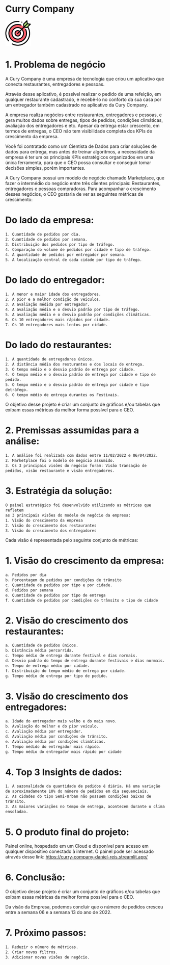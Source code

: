 # Curry Company
<img src="1701680.png" width="80" /> 

# 1. Problema de negócio
  
  A Cury Company é uma empresa de tecnologia que criou um aplicativo que conecta restaurantes, entregadores e pessoas.
  
  Através desse aplicativo, é possível realizar o pedido de uma refeição, em qualquer restaurante cadastrado, e recebê-lo no conforto da sua casa por 
  um entregador também cadastrado no aplicativo da Cury Company.
 
  A empresa realiza negócios entre restaurantes, entregadores e pessoas, e gera muitos dados sobre entregas, tipos de pedidos, condições
  climáticas, avaliação dos entregadores e etc. Apesar da entrega estar crescento, em termos de entregas, o CEO não tem visibilidade completa
  dos KPIs de crescimento da empresa.
  
  Você foi contratado como um Cientista de Dados para criar soluções de dados para entrega, mas antes de treinar algoritmos, a necessidade da
  empresa é ter um os principais KPIs estratégicos organizados em uma única ferramenta, para que o CEO possa consultar e conseguir tomar
  decisões simples, porém importantes.
  
  A Cury Company possui um modelo de negócio chamado Marketplace, que fazer o intermédio do negócio entre três clientes principais:
  Restaurantes, entregadores e pessoas compradoras.  Para acompanhar o crescimento desses negócios, o CEO gostaria de ver as seguintes
  métricas de crescimento:

# Do lado da empresa:
    1. Quantidade de pedidos por dia.
    2. Quantidade de pedidos por semana.
    3. Distribuição dos pedidos por tipo de tráfego.
    4. Comparação do volume de pedidos por cidade e tipo de tráfego.
    4. A quantidade de pedidos por entregador por semana.
    5. A localização central de cada cidade por tipo de tráfego.

# Do lado do entregador:
    1. A menor e maior idade dos entregadores.
    2. A pior e a melhor condição de veículos.
    3. A avaliação médida por entregador.
    4. A avaliação média e o desvio padrão por tipo de tráfego.
    5. A avaliação média e o desvio padrão por condições climáticas.
    6. Os 10 entregadores mais rápidos por cidade.
    7. Os 10 entregadores mais lentos por cidade.

# Do lado do restaurantes:
    1. A quantidade de entregadores únicos.
    2. A distância média dos resturantes e dos locais de entrega.
    3. O tempo médio e o desvio padrão de entrega por cidade.
    4. O tempo médio e o desvio padrão de entrega por cidade e tipo de pedido.
    5. O tempo médio e o desvio padrão de entrega por cidade e tipo detráfego.
    6. O tempo médio de entrega durantes os Festivais.

O objetivo desse projeto é criar um conjunto de gráficos e/ou tabelas que
exibam essas métricas da melhor forma possível para o CEO.

# 2. Premissas assumidas para a análise:
    1. A análise foi realizada com dados entre 11/02/2022 e 06/04/2022.
    2. Marketplace foi o modelo de negócio assumido.
    3. Os 3 principais visões do negócio foram: Visão transação de pedidos, visão restaurante e visão entregadores.

# 3. Estratégia da solução:
    O painel estratégico foi desenvolvido utilizando as métricas que refletem
    as 3 principais visões do modelo de negócio da empresa:
    1. Visão do crescimento da empresa
    2. Visão do crescimento dos restaurantes
    3. Visão do crescimento dos entregadores

Cada visão é representada pelo seguinte conjunto de métricas:

# 1. Visão do crescimento da empresa:
    a. Pedidos por dia
    b. Porcentagem de pedidos por condições de trânsito
    c. Quantidade de pedidos por tipo e por cidade.
    d. Pedidos por semana
    e. Quantidade de pedidos por tipo de entrega
    f. Quantidade de pedidos por condições de trânsito e tipo de cidade


# 2. Visão do crescimento dos restaurantes:
    a. Quantidade de pedidos únicos.
    b. Distância média percorrida.
    c. Tempo médio de entrega durante festival e dias normais.
    d. Desvio padrão do tempo de entrega durante festivais e dias normais.
    e. Tempo de entrega médio por cidade.
    f. Distribuição do tempo médio de entrega por cidade.
    g. Tempo médio de entrega por tipo de pedido.

# 3. Visão do crescimento dos entregadores:
    a. Idade do entregador mais velho e do mais novo.
    b. Avaliação do melhor e do pior veículo.
    c. Avaliação média por entregador.
    d. Avaliação média por condições de trânsito.
    e. Avaliação média por condições climáticas.
    f. Tempo médido do entregador mais rápido.
    g. Tempo médio do entregador mais rápido por cidade

# 4. Top 3 Insights de dados:
    1. A sazonalidade da quantidade de pedidos é diária. Há uma variação
    de aproximadamente 10% do número de pedidos em dia sequenciais.
    2. As cidades do tipo Semi-Urban não possuem condições baixas de trânsito.
    3. As maiores variações no tempo de entrega, acontecem durante o clima ensoladao.

# 5. O produto final do projeto:

Painel online, hospedado em um Cloud e disponível para acesso em
qualquer dispositivo conectado à internet.
O painel pode ser acessado através desse link: https://curry-company-daniel-reis.streamlit.app/

# 6. Conclusão:

O objetivo desse projeto é criar um conjunto de gráficos e/ou tabelas que
exibam essas métricas da melhor forma possível para o CEO.

Da visão da Empresa, podemos concluir que o número de pedidos
cresceu entre a semana 06 e a semana 13 do ano de 2022.

# 7. Próximo passos:
    1. Reduzir o número de métricas.
    2. Criar novos filtros.
    3. Adicionar novas visões de negócio.











